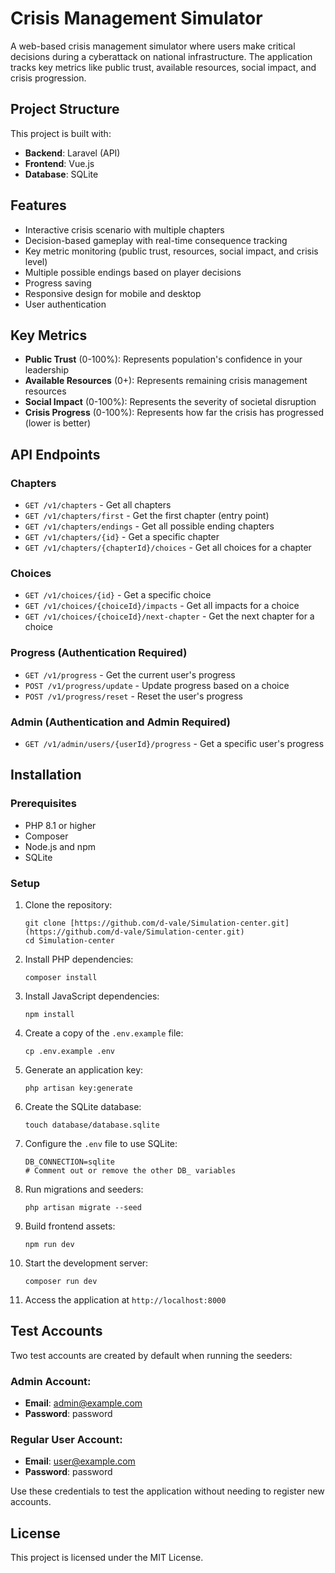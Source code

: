 # Crisis Management Simulator

A web-based crisis management simulator where users make critical decisions during a cyberattack on national infrastructure. The application tracks key metrics like public trust, available resources, social impact, and crisis progression.

## Project Structure

This project is built with:

-   **Backend**: Laravel (API)
-   **Frontend**: Vue.js
-   **Database**: SQLite

## Features

-   Interactive crisis scenario with multiple chapters
-   Decision-based gameplay with real-time consequence tracking
-   Key metric monitoring (public trust, resources, social impact, and crisis level)
-   Multiple possible endings based on player decisions
-   Progress saving
-   Responsive design for mobile and desktop
-   User authentication

## Key Metrics

-   **Public Trust** (0-100%): Represents population's confidence in your leadership
-   **Available Resources** (0+): Represents remaining crisis management resources
-   **Social Impact** (0-100%): Represents the severity of societal disruption
-   **Crisis Progress** (0-100%): Represents how far the crisis has progressed (lower is better)

## API Endpoints

### Chapters

-   `GET /v1/chapters` - Get all chapters
-   `GET /v1/chapters/first` - Get the first chapter (entry point)
-   `GET /v1/chapters/endings` - Get all possible ending chapters
-   `GET /v1/chapters/{id}` - Get a specific chapter
-   `GET /v1/chapters/{chapterId}/choices` - Get all choices for a chapter

### Choices

-   `GET /v1/choices/{id}` - Get a specific choice
-   `GET /v1/choices/{choiceId}/impacts` - Get all impacts for a choice
-   `GET /v1/choices/{choiceId}/next-chapter` - Get the next chapter for a choice

### Progress (Authentication Required)

-   `GET /v1/progress` - Get the current user's progress
-   `POST /v1/progress/update` - Update progress based on a choice
-   `POST /v1/progress/reset` - Reset the user's progress

### Admin (Authentication and Admin Required)

-   `GET /v1/admin/users/{userId}/progress` - Get a specific user's progress

## Installation

### Prerequisites

-   PHP 8.1 or higher
-   Composer
-   Node.js and npm
-   SQLite

### Setup

1. Clone the repository:

    ```
    git clone [https://github.com/d-vale/Simulation-center.git](https://github.com/d-vale/Simulation-center.git)
    cd Simulation-center
    ```

2. Install PHP dependencies:

    ```
    composer install
    ```

3. Install JavaScript dependencies:

    ```
    npm install
    ```

4. Create a copy of the `.env.example` file:

    ```
    cp .env.example .env
    ```

5. Generate an application key:

    ```
    php artisan key:generate
    ```

6. Create the SQLite database:

    ```
    touch database/database.sqlite
    ```

7. Configure the `.env` file to use SQLite:

    ```
    DB_CONNECTION=sqlite
    # Comment out or remove the other DB_ variables
    ```

8. Run migrations and seeders:

    ```
    php artisan migrate --seed
    ```

9. Build frontend assets:

    ```
    npm run dev
    ```

10. Start the development server:

    ```
    composer run dev
    ```

11. Access the application at `http://localhost:8000`

## Test Accounts

Two test accounts are created by default when running the seeders:

### Admin Account:
- **Email**: admin@example.com
- **Password**: password

### Regular User Account:
- **Email**: user@example.com
- **Password**: password

Use these credentials to test the application without needing to register new accounts.

## License

This project is licensed under the MIT License.
